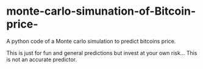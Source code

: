 # monte-carlo-simunation-of-Bitcoin-price-
A python code of a Monte carlo simulation to predict bitcoins price.

This is just for fun and general predictions but invest at your own risk... This is not an accurate predictor. 
